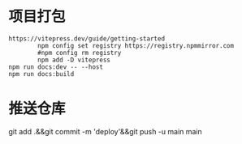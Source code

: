 # 项目打包
    https://vitepress.dev/guide/getting-started
            npm config set registry https://registry.npmmirror.com
            #npm config rm registry
            npm add -D vitepress
    npm run docs:dev -- --host
    npm run docs:build
# 推送仓库
git add .&&git commit -m 'deploy'&&git push -u main main